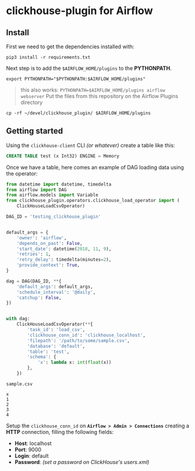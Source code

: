 # clickhouse-plugin for Airflow

## Install
First we need to get the dependencies installed with:
```
pip3 install -r requirements.txt
```
Next step is to add the `$AIRFLOW_HOME/plugins` to the **PYTHONPATH**.
```
export PYTHONPATH="$PYTHONPATH:$AIRFLOW_HOME/plugins"
```
> this also works: `PYTHONPATH=$AIRFLOW_HOME/plugins airflow webserver`
 Put the files from this repository on the Airflow Plugins directory
 ```
cp -rf ~/devel/clickhouse_plugin/ $AIRFLOW_HOME/plugins
```

## Getting started

Using the `clickhouse-client` CLI _(or whatever)_ create a table like this:
```sql
CREATE TABLE test (x Int32) ENGINE = Memory
```


Once we have a table, here comes an example of DAG loading data using the operator:

```python
from datetime import datetime, timedelta
from airflow import DAG
from airflow.models import Variable
from clickhouse_plugin.operators.clickhouse_load_operator import (
    ClickHouseLoadCsvOperator)

DAG_ID = 'testing_clickhouse_plugin'


default_args = {
    'owner': 'airflow',
    'depends_on_past': False,
    'start_date': datetime(2018, 11, 9),
    'retries': 1,
    'retry_delay': timedelta(minutes=2),
    'provide_context': True,
}

dag = DAG(DAG_ID, **{
    'default_args': default_args,
    'schedule_interval': '@daily',
    'catchup': False,
})


with dag:
    ClickHouseLoadCsvOperator(**{
        'task_id': 'load_csv',
        'clickhouse_conn_id': 'clickhouse_localhost',
        'filepath': '/path/to/some/sample.csv',
        'database': 'default',
        'table': 'test',
        'schema': {
            'x': lambda x: int(float(x))
        },
    })


```

`sample.csv`
```
x
1
2
3
4
```

Setup the `clickhouse_conn_id` on **`Airflow > Admin > Connections`** creating a **HTTP** connection, filling the following fields:
 - **Host**: localhost
 - **Port**: 9000
 - **Login**: default
 - **Password**: <xxxxxx> _(set a password on ClickHouse's users.xml)_

